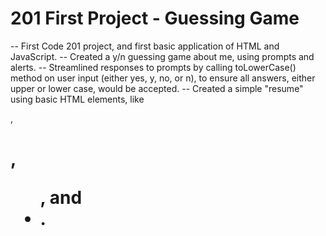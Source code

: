 # 201 First Project - Guessing Game

-- First Code 201 project, and first basic application of HTML and JavaScript.
-- Created a y/n guessing game about me, using prompts and alerts.
-- Streamlined responses to prompts by calling toLowerCase() method on user input (either yes, y, no, or n), to ensure all answers, either upper or lower case, would be accepted.
-- Created a simple "resume" using basic HTML elements, like <p>, <h1>, <ul>, and <li>.
